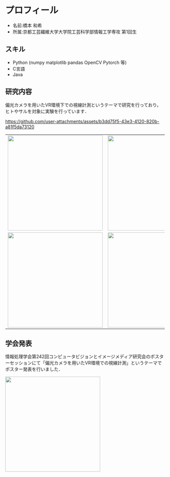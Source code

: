 # プロフィール
- 名前:橋本 和希
- 所属:京都工芸繊維大学大学院工芸科学部情報工学専攻 第1回生




## スキル
- Python (numpy matplotlib pandas OpenCV Pytorch 等)
- C言語
- Java
   

## 研究内容
偏光カメラを用いたVR環境下での視線計測というテーマで研究を行っており，ヒトやサルを対象に実験を行っています．







https://github.com/user-attachments/assets/b3dd75f5-43e3-4120-820b-a81f5da73120






<table>
  <tr>
    <td><img src="https://github.com/user-attachments/assets/f0e6b6dd-e132-4bb7-8860-696a44983e08" width="300"></td>
    <td><img src="https://github.com/user-attachments/assets/4a5d2f78-0000-41ff-9dff-b3d81ed8e369" width="300"></td>
  </tr>
  <tr>
    <td><img src="https://github.com/user-attachments/assets/450a888b-f08b-41a1-8392-28753cbc3e34" width="300"></td>
    <td><img src="https://github.com/user-attachments/assets/1b117946-ae98-4b68-8626-40354748450a" width="300"></td>
  </tr>
</table>





## 学会発表
情報処理学会第242回コンピュータビジョンとイメージメディア研究会のポスターセッションにて「偏光カメラを用いたVR環境での視線計測」というテーマでポスター発表を行いました．

<img src="https://github.com/user-attachments/assets/f755bf73-5625-4f54-930a-2dd520a1829a" width="300">




